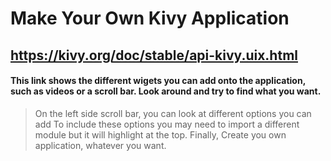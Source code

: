 # Make Your Own Kivy Application

## https://kivy.org/doc/stable/api-kivy.uix.html

#### This link shows the different wigets you can add onto the application, such as videos or a scroll bar. Look around and try to find what you want.
> On the left side scroll bar, you can look at different options you can add
> To include these options you may need to import a different module but it will highlight at the top. 
> Finally, Create you own application, whatever you want. 

